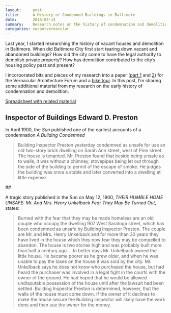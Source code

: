 ```yaml
---
layout:     post
title:      A History of Condemned Buildings in Baltimore
date:       2016-04-14
summary:    Research notes on the history of condemnation and demolition in the early 20th century.
categories: vacantvernacular
---
```


Last year, I started researching the history of vacant houses and demolition in Baltimore. When did Baltimore City first start tearing down vacant and abandoned buildings? How did the city come to have the legal authority to demolish private property? How has demolition contributed to the city’s housing policy past and present?

I incorporated bits and pieces of my research into a paper ([part 1](https://historicsprawl.wordpress.com/2015/05/12/we-have-a-problem-with-vacant-houses-in-baltimore-part-one-of-a-draft-paper-for-the-vaf-conference-in-chicago/) and [2](https://historicsprawl.wordpress.com/2015/05/12/we-have-a-problem-with-vacant-houses-in-baltimore-part-two-of-two/)) for the Vernacular Architecture Forum and a [bike tour](http://baltimoreheritage.github.io/tours/bike/2015/08/09/vacant-house-bike/). In this post, I’m sharing some additional material from my research on the early history of condemnation and demolition.

[Spreadsheet with related material](https://docs.google.com/spreadsheets/d/1iAsuoxsOFIL52OR4sNOfVUgSoguVzjUE9FLiFwfN5bM/edit?usp=sharing)

## Inspector of Buildings Edward D. Preston

In April 1900, the  _Sun_ published one of the earliest accounts of a condemnation  _A Building Condemned_

> Building Inspector Preston yesterday condemned as unsafe for use an old two-story brick dwelling on Sarah Ann street, west of Pine street. The house is tenanted. Mr. Preston found that beside being unsafe as to walls, it was without a chimney, stovepipes being let out through the side of the building to permit of the escape of smoke. He judges the building was once a stable and later converted into a dwelling at little expense.

\#\# 

A tragic story published in the _Sun_ on May 12, 1900, _THEIR HUMBLE HOME UNSAFE: Mr. And Mrs. Henry Unkelback Fear They May Be Turned Out_, states:

> Burned with the fear that they may be made homeless are an old couple who occupy the dwelling 907 West Saratoga street, which has been condemned as unsafe by Building Inspector Preston. The couple are Mr. and Mrs. Henry Unkelback and for more than 30 years they have lived in the house which they now fear they may be compelled to abandon.
> The house is two stories high and was probably built more than half a century ago.
> ...In better days Mr. Unkelback owned the little house. He became poorer as he grew older, and when he was unable to pay the taxes on the house it was sold by the city. Mr. Unkelback says he does not know who purchased the house, but had heard the purchaser was involved in a legal fight in the courts with the owner of the ground. He had hoped that he would be allowed undisputable possession of the house until after the lawsuit had been settled.
> Building Inspector Preston is determined, however, that the walls of the house must come down. If the owner of it declines to make the house secure the Building Inspector will likely have the work done and then sue the owner for the money.